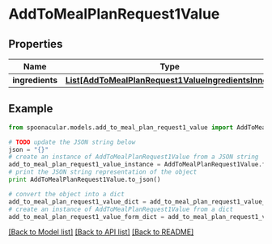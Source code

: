 # AddToMealPlanRequest1Value


## Properties

Name | Type | Description | Notes
------------ | ------------- | ------------- | -------------
**ingredients** | [**List[AddToMealPlanRequest1ValueIngredientsInner]**](AddToMealPlanRequest1ValueIngredientsInner.md) |  | 

## Example

```python
from spoonacular.models.add_to_meal_plan_request1_value import AddToMealPlanRequest1Value

# TODO update the JSON string below
json = "{}"
# create an instance of AddToMealPlanRequest1Value from a JSON string
add_to_meal_plan_request1_value_instance = AddToMealPlanRequest1Value.from_json(json)
# print the JSON string representation of the object
print AddToMealPlanRequest1Value.to_json()

# convert the object into a dict
add_to_meal_plan_request1_value_dict = add_to_meal_plan_request1_value_instance.to_dict()
# create an instance of AddToMealPlanRequest1Value from a dict
add_to_meal_plan_request1_value_form_dict = add_to_meal_plan_request1_value.from_dict(add_to_meal_plan_request1_value_dict)
```
[[Back to Model list]](../README.md#documentation-for-models) [[Back to API list]](../README.md#documentation-for-api-endpoints) [[Back to README]](../README.md)


